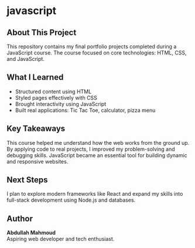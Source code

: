 # javascript

## About This Project

This repository contains my final portfolio projects completed during a JavaScript course. The course focused on core technologies: HTML, CSS, and JavaScript.

## What I Learned

- Structured content using HTML  
- Styled pages effectively with CSS  
- Brought interactivity using JavaScript  
- Built real applications: Tic Tac Toe, calculator, pizza menu

## Key Takeaways

This course helped me understand how the web works from the ground up. By applying code to real projects, I improved my problem-solving and debugging skills. JavaScript became an essential tool for building dynamic and responsive websites.

## Next Steps

I plan to explore modern frameworks like React and expand my skills into full-stack development using Node.js and databases.

## Author

**Abdullah Mahmoud**  
Aspiring web developer and tech enthusiast.
